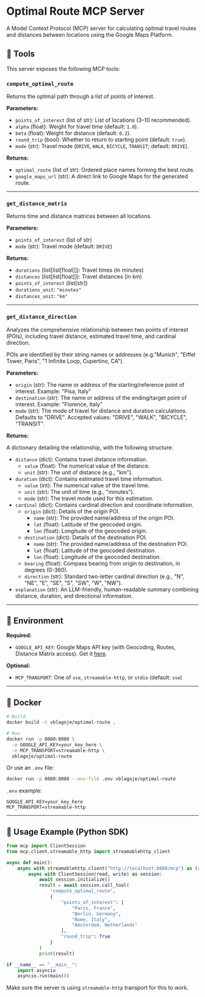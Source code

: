 # Optimal Route MCP Server

A Model Context Protocol (MCP) server for calculating optimal travel routes and distances between locations using the Google Maps Platform.

## 🧰 Tools

This server exposes the following MCP tools:

### `compute_optimal_route`

Returns the optimal path through a list of points of interest.

**Parameters:**

* `points_of_interest` (list of str): List of locations (3–10 recommended).
* `alpha` (float): Weight for travel time (default: `1.0`).
* `beta` (float): Weight for distance (default: `0.2`).
* `round_trip` (bool): Whether to return to starting point (default: `true`).
* `mode` (str): Travel mode (`DRIVE`, `WALK`, `BICYCLE`, `TRANSIT`; default: `DRIVE`).

**Returns:**

* `optimal_route` (list of str): Ordered place names forming the best route.
* `google_maps_url` (str): A direct link to Google Maps for the generated route.

---

### `get_distance_matrix`

Returns time and distance matrices between all locations.

**Parameters:**

* `points_of_interest` (list of str)
* `mode` (str): Travel mode (default: `DRIVE`)

**Returns:**

* `durations` (list\[list\[float]]): Travel times (in minutes)
* `distances` (list\[list\[float]]): Travel distances (in km)
* `points_of_interest` (list\[str])
* `durations_unit`: `"minutes"`
* `distances_unit`: `"km"`

---

### `get_distance_direction`

Analyzes the comprehensive relationship between two points of interest (POIs), including travel distance, estimated travel time, and cardinal direction.

POIs are identified by their string names or addresses (e.g."Munich", "Eiffel Tower, Paris", "1 Infinite Loop, Cupertino, CA").

**Parameters:**

* `origin` (str): The name or address of the starting/reference point of interest. Example: "Pisa, Italy"
* `destination` (str): The name or address of the ending/target point of interest. Example: "Florence, Italy"
* `mode` (str): The mode of travel for distance and duration calculations. Defaults to "DRIVE". Accepted values: "DRIVE", "WALK", "BICYCLE", "TRANSIT".

**Returns:**

A dictionary detailing the relationship, with the following structure:

*   `distance` (dict): Contains travel distance information.
    *   `value` (float): The numerical value of the distance.
    *   `unit` (str): The unit of distance (e.g., "km").
*   `duration` (dict): Contains estimated travel time information.
    *   `value` (int): The numerical value of the travel time.
    *   `unit` (str): The unit of time (e.g., "minutes").
    *   `mode` (str): The travel mode used for this estimation.
*   `cardinal` (dict): Contains cardinal direction and coordinate information.
    *   `origin` (dict): Details of the origin POI.
        *   `name` (str): The provided name/address of the origin POI.
        *   `lat` (float): Latitude of the geocoded origin.
        *   `lon` (float): Longitude of the geocoded origin.
    *   `destination` (dict): Details of the destination POI.
        *   `name` (str): The provided name/address of the destination POI.
        *   `lat` (float): Latitude of the geocoded destination.
        *   `lon` (float): Longitude of the geocoded destination.
    *   `bearing` (float): Compass bearing from origin to destination, in degrees (0-360).
    *   `direction` (str): Standard two-letter cardinal direction (e.g., "N", "NE", "E", "SE", "S", "SW", "W", "NW").
*   `explanation` (str): An LLM-friendly, human-readable summary combining distance, duration, and directional information.

---

## 🔧 Environment

**Required:**

* `GOOGLE_API_KEY`: Google Maps API key (with Geocoding, Routes, Distance Matrix access). Get it [here](https://developers.google.com/maps/documentation/routes/get-api-key).

**Optional:**

* `MCP_TRANSPORT`: One of `sse`, `streamable-http`, or `stdio` (default: `sse`)

---

## 🐳 Docker

```bash
# Build
docker build -t vblagoje/optimal-route .

# Run
docker run -p 8080:8080 \
  -e GOOGLE_API_KEY=your_key_here \
  -e MCP_TRANSPORT=streamable-http \
  vblagoje/optimal-route
```

Or use an `.env` file:

```bash
docker run -p 8080:8080 --env-file .env vblagoje/optimal-route
```

`.env` example:

```env
GOOGLE_API_KEY=your_key_here
MCP_TRANSPORT=streamable-http
```

---

## 🧪 Usage Example (Python SDK)

```python
from mcp import ClientSession
from mcp.client.streamable_http import streamablehttp_client

async def main():
    async with streamablehttp_client("http://localhost:8080/mcp") as (read, write, _):
        async with ClientSession(read, write) as session:
            await session.initialize()
            result = await session.call_tool(
                "compute_optimal_route",
                {
                    "points_of_interest": [
                        "Paris, France",
                        "Berlin, Germany",
                        "Rome, Italy",
                        "Amsterdam, Netherlands"
                    ],
                    "round_trip": True
                }
            )
            print(result)

if __name__ == "__main__":
    import asyncio
    asyncio.run(main())
```

Make sure the server is using `streamable-http` transport for this to work.
